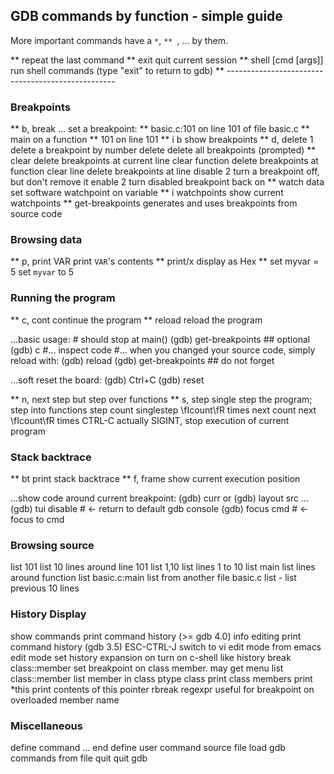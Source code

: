 GDB commands by function - simple guide
---------------------------------------
More important commands have a `*`, `** `, ... by them.

** <ENTER>              repeat the last command
** exit                 quit current session
** shell [cmd [args]]   run shell commands (type "exit" to return to gdb)
** --------------------------------------------------

### Breakpoints

** b, break ...         set a breakpoint:
**          basic.c:101     on line 101 of file basic.c
**          main            on a function
**          101             on line 101
** i b                  show breakpoints
** d, delete 1          delete a breakpoint by number
delete                  delete all breakpoints (prompted)
** clear                delete breakpoints at current line
clear function          delete breakpoints at function
clear line              delete breakpoints at line
disable 2               turn a breakpoint off, but don't remove it
enable 2                turn disabled breakpoint back on
** watch data           set software watchpoint on variable
** i watchpoints        show current watchpoints
** get-breakpoints      generates and uses breakpoints from source code

### Browsing data

** p, print VAR         print `VAR`'s contents
** print/x              display as Hex
** set myvar = 5      set `myvar` to 5 


### Running the program

** c, cont              continue the program
** reload               reload the program

...basic usage:
    # should stop at main()
    (gdb) get-breakpoints  ## optional
    (gdb) c
    #... inspect code
    #... when you changed your source code, simply reload with:
    (gdb) reload
    (gdb) get-breakpoints ## do not forget

...soft reset the board:
    (gdb) Ctrl+C
    (gdb) reset

** n, next              step but step over functions
** s, step              single step the program; step into functions
step count              singlestep \fIcount\fR times
next count              next \fIcount\fR times
CTRL-C                  actually SIGINT, stop execution of current program

### Stack backtrace

** bt        	        print stack backtrace
** f, frame             show current execution position

...show code around current breakpoint:
    (gdb) curr
    or
    (gdb) layout src
    ...
    (gdb) tui disable  # <- return to default gdb console
    (gdb) focus cmd    # <- focus to cmd

### Browsing source

list 101        	list 10 lines around line 101
list 1,10        list lines 1 to 10
list main  	list lines around function
list basic.c:main        list from another file basic.c
list -        	list previous 10 lines


### History Display

show commands        	print command history (>= gdb 4.0)
info editing       	print command history (gdb 3.5)
ESC-CTRL-J        	switch to vi edit mode from emacs edit mode
set history expansion on       turn on c-shell like history
break class::member       set breakpoint on class member. may get menu
list class::member        list member in class
ptype class               print class members
print *this        	print contents of this pointer
rbreak regexpr     	useful for breakpoint on overloaded member name

### Miscellaneous

define command ... end        define user command
source file        	load gdb commands from file
quit        		quit gdb
